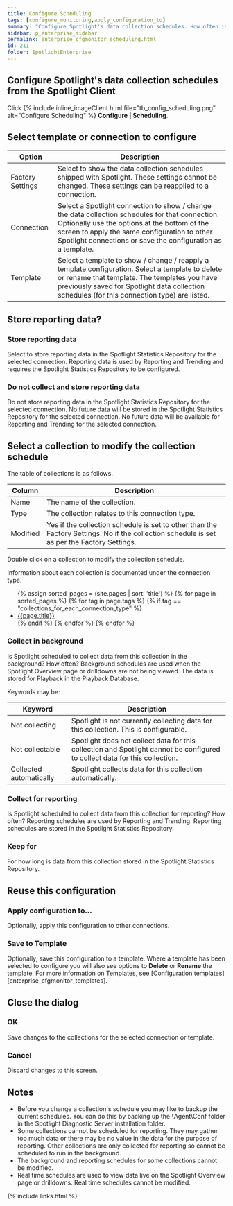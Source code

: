 ```yaml
---
title: Configure Scheduling
tags: [configure_monitoring,apply_configuration_to]
summary: "Configure Spotlight's data collection schedules. How often is data collected? On what day? At what time?"
sidebar: p_enterprise_sidebar
permalink: enterprise_cfgmonitor_scheduling.html
id: 211
folder: SpotlightEnterprise
---
```




## Configure Spotlight's data collection schedules from the Spotlight Client

Click {% include inline_imageClient.html file="tb_config_scheduling.png" alt="Configure Scheduling" %} **Configure \| Scheduling**.


## Select template or connection to configure

Option | Description
-------|------------
Factory Settings | Select to show the data collection schedules shipped with Spotlight. These settings cannot be changed. These settings can be reapplied to a connection.
Connection | Select a Spotlight connection to show / change the data collection schedules for that connection. Optionally use the options at the bottom of the screen to apply the same configuration to other Spotlight connections or save the configuration as a template.
Template | Select a template to show / change / reapply a template configuration. Select a template to delete or rename that template. The templates you have previously saved for Spotlight data collection schedules (for this connection type) are listed.

## Store reporting data?

### Store reporting data

Select to store reporting data in the Spotlight Statistics Repository for the selected connection. Reporting data is used by Reporting and Trending and requires the Spotlight Statistics Repository to be configured.

### Do not collect and store reporting data

Do not store reporting data in the Spotlight Statistics Repository for the selected connection. No future data will be stored in the Spotlight Statistics Repository for the selected connection. No future data will be available for Reporting and Trending for the selected connection.

## Select a collection to modify the collection schedule

The table of collections is as follows.

Column | Description
-------|------------
Name | The name of the collection.
Type | The collection relates to this connection type.
Modified | Yes if the collection schedule is set to other than the Factory Settings. No if the collection schedule is set as per the Factory Settings.

Double click on a collection to modify the collection schedule.

Information about each collection is documented under the connection type.

<ul>
{% assign sorted_pages = (site.pages | sort: 'title') %}
{% for page in sorted_pages %}
{% for tag in page.tags %}
{% if tag == "collections_for_each_connection_type" %}
<li><a href="{{ page.url | prepend: site.baseurl}}">{{page.title}}</a></li>
{% endif %}
{% endfor %}
{% endfor %}
</ul>

### Collect in background

Is Spotlight scheduled to collect data from this collection in the background? How often? Background schedules are used when the Spotlight Overview page or drilldowns are not being viewed. The data is stored for Playback in the Playback Database.

Keywords may be:

Keyword | Description
--------|------------
Not collecting | Spotlight is not currently collecting data for this collection. This is configurable.
Not collectable | Spotlight does not collect data for this collection and Spotlight cannot be configured to collect data for this collection.
Collected automatically | Spotlight collects data for this collection automatically.

### Collect for reporting

Is Spotlight scheduled to collect data from this collection for reporting? How often? Reporting schedules are used by Reporting and Trending. Reporting schedules are stored in the Spotlight Statistics Repository.

### Keep for

For how long is data from this collection stored in the Spotlight Statistics Repository.


## Reuse this configuration

### Apply configuration to…  

Optionally, apply this configuration to other connections.

### Save to Template  

Optionally, save this configuration to a template. Where a template has been selected to configure you will also see options to **Delete** or **Rename** the template. For more information on Templates, see [Configuration templates][enterprise_cfgmonitor_templates].


## Close the dialog

### OK

Save changes to the collections for the selected connection or template.

### Cancel

Discard changes to this screen.




## Notes

* Before you change a collection's schedule you may like to backup the current schedules. You can do this by backing up the \\Agent\\Conf folder in the Spotlight Diagnostic Server installation folder.
* Some collections cannot be scheduled for reporting. They may gather too much data or there may be no value in the data for the purpose of reporting. Other collections are only collected for reporting so cannot be scheduled to run in the background.
* The background and reporting schedules for some collections cannot be modified.
* Real time schedules are used to view data live on the Spotlight Overview page or drilldowns. Real time schedules cannot be modified.





{% include links.html %}
